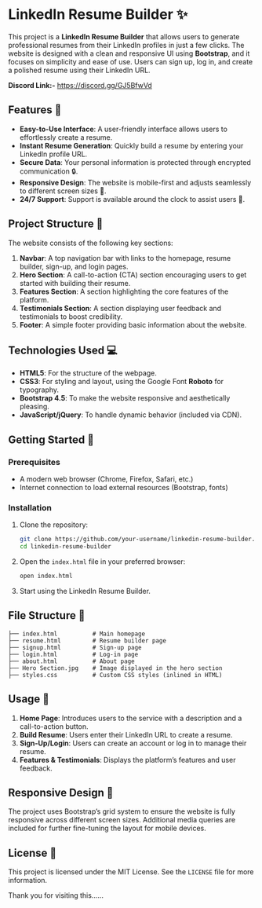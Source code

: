
# LinkedIn Resume Builder ✨

This project is a **LinkedIn Resume Builder** that allows users to generate professional resumes from their LinkedIn profiles in just a few clicks. The website is designed with a clean and responsive UI using **Bootstrap**, and it focuses on simplicity and ease of use. Users can sign up, log in, and create a polished resume using their LinkedIn URL.

**Discord Link:-** https://discord.gg/GJ5BfwVd

## Features 🚀

- **Easy-to-Use Interface**: A user-friendly interface allows users to effortlessly create a resume.
- **Instant Resume Generation**: Quickly build a resume by entering your LinkedIn profile URL.
- **Secure Data**: Your personal information is protected through encrypted communication 🔒.
- **Responsive Design**: The website is mobile-first and adjusts seamlessly to different screen sizes 📱.
- **24/7 Support**: Support is available around the clock to assist users 💬.

## Project Structure 📁

The website consists of the following key sections:

1. **Navbar**: A top navigation bar with links to the homepage, resume builder, sign-up, and login pages.
2. **Hero Section**: A call-to-action (CTA) section encouraging users to get started with building their resume.
3. **Features Section**: A section highlighting the core features of the platform.
4. **Testimonials Section**: A section displaying user feedback and testimonials to boost credibility.
5. **Footer**: A simple footer providing basic information about the website.

## Technologies Used 💻

- **HTML5**: For the structure of the webpage.
- **CSS3**: For styling and layout, using the Google Font **Roboto** for typography.
- **Bootstrap 4.5**: To make the website responsive and aesthetically pleasing.
- **JavaScript/jQuery**: To handle dynamic behavior (included via CDN).

## Getting Started 🏁

### Prerequisites

- A modern web browser (Chrome, Firefox, Safari, etc.)
- Internet connection to load external resources (Bootstrap, fonts)

### Installation

1. Clone the repository:

   ```bash
   git clone https://github.com/your-username/linkedin-resume-builder.git
   cd linkedin-resume-builder
   ```

2. Open the `index.html` file in your preferred browser:

   ```bash
   open index.html
   ```

3. Start using the LinkedIn Resume Builder.

## File Structure 📂

```
├── index.html          # Main homepage
├── resume.html         # Resume builder page
├── signup.html         # Sign-up page
├── login.html          # Log-in page
├── about.html          # About page
├── Hero Section.jpg    # Image displayed in the hero section
├── styles.css          # Custom CSS styles (inlined in HTML)
```

## Usage 📄

1. **Home Page**: Introduces users to the service with a description and a call-to-action button.
2. **Build Resume**: Users enter their LinkedIn URL to create a resume.
3. **Sign-Up/Login**: Users can create an account or log in to manage their resume.
4. **Features & Testimonials**: Displays the platform’s features and user feedback.

## Responsive Design 📏

The project uses Bootstrap’s grid system to ensure the website is fully responsive across different screen sizes. Additional media queries are included for further fine-tuning the layout for mobile devices.

## License 📜

This project is licensed under the MIT License. See the `LICENSE` file for more information.

Thank you for visiting this......

